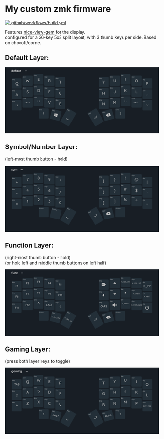 # My custom zmk firmware

[![.github/workflows/build.yml](https://github.com/LU-SIFE/zmk-config/actions/workflows/build.yml/badge.svg)](https://github.com/LU-SIFE/zmk-config/actions/workflows/build.yml)


Features [nice-view-gem](https://github.com/M165437/nice-view-gem) for the display.<br>
configured for a 36-key 5x3 split layout, with 3 thumb keys per side. Based on chocofi/corne.

## Default Layer:
![Default Layer](/examples/default.png)

## Symbol/Number Layer:
(left-most thumb button - hold)

![Symbol Layer](/examples/symbol.png)

## Function Layer:
(right-most thumb button - hold)<br>
(or hold left and middle thumb buttons on left half)

![Function Layer](/examples/function.png)

## Gaming Layer:
(press both layer keys to toggle)

![Gaming Layer](/examples/gaming.png)
